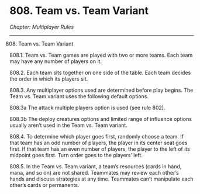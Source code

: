 # 808. Team vs. Team Variant

*Chapter: Multiplayer Rules*

---

808. Team vs. Team Variant



808.1. Team vs. Team games are played with two or more teams. Each team may have any number of players on it.



808.2. Each team sits together on one side of the table. Each team decides the order in which its players sit.



808.3. Any multiplayer options used are determined before play begins. The Team vs. Team variant uses the following default options.



808.3a The attack multiple players option is used (see rule 802).



808.3b The deploy creatures options and limited range of influence options usually aren’t used in the Team vs. Team variant.



808.4. To determine which player goes first, randomly choose a team. If that team has an odd number of players, the player in its center seat goes first. If that team has an even number of players, the player to the left of its midpoint goes first. Turn order goes to the players’ left.



808.5. In the Team vs. Team variant, a team’s resources (cards in hand, mana, and so on) are not shared. Teammates may review each other’s hands and discuss strategies at any time. Teammates can’t manipulate each other’s cards or permanents.



